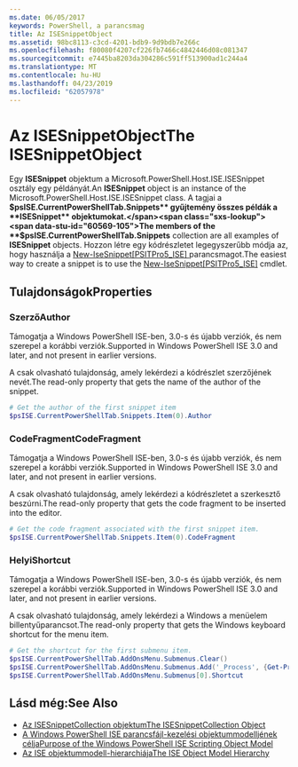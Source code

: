 ```yaml
---
ms.date: 06/05/2017
keywords: PowerShell, a parancsmag
title: Az ISESnippetObject
ms.assetid: 98bc8113-c3cd-4201-bdb9-9d9bdb7e266c
ms.openlocfilehash: f80080f4207cf226fb7466c4842446d08c081347
ms.sourcegitcommit: e7445ba8203da304286c591ff513900ad1c244a4
ms.translationtype: MT
ms.contentlocale: hu-HU
ms.lasthandoff: 04/23/2019
ms.locfileid: "62057978"
---
```

# <a name="the-isesnippetobject"></a><span data-ttu-id="60569-103">Az ISESnippetObject</span><span class="sxs-lookup"><span data-stu-id="60569-103">The ISESnippetObject</span></span>

<span data-ttu-id="60569-104">Egy **ISESnippet** objektum a Microsoft.PowerShell.Host.ISE.ISESnippet osztály egy példányát.</span><span class="sxs-lookup"><span data-stu-id="60569-104">An **ISESnippet** object is an instance of the Microsoft.PowerShell.Host.ISE.ISESnippet class.</span></span> <span data-ttu-id="60569-105">A tagjai a **$psISE.CurrentPowerShellTab.Snippets** gyűjtemény összes példák a **ISESnippet** objektumokat.</span><span class="sxs-lookup"><span data-stu-id="60569-105">The members of the **$psISE.CurrentPowerShellTab.Snippets** collection are all examples of **ISESnippet** objects.</span></span> <span data-ttu-id="60569-106">Hozzon létre egy kódrészletet legegyszerűbb módja az, hogy használja a [New-IseSnippet&#91;PSITPro5_ISE&#93; ](https://technet.microsoft.com/library/0a6339a3-2683-4a8e-8929-90ad9a95c3e0) parancsmagot.</span><span class="sxs-lookup"><span data-stu-id="60569-106">The easiest way to create a snippet is to use the [New-IseSnippet&#91;PSITPro5_ISE&#93;](https://technet.microsoft.com/library/0a6339a3-2683-4a8e-8929-90ad9a95c3e0) cmdlet.</span></span>

## <a name="properties"></a><span data-ttu-id="60569-107">Tulajdonságok</span><span class="sxs-lookup"><span data-stu-id="60569-107">Properties</span></span>

### <a name="author"></a><span data-ttu-id="60569-108">Szerző</span><span class="sxs-lookup"><span data-stu-id="60569-108">Author</span></span>

<span data-ttu-id="60569-109">Támogatja a Windows PowerShell ISE-ben, 3.0-s és újabb verziók, és nem szerepel a korábbi verziók.</span><span class="sxs-lookup"><span data-stu-id="60569-109">Supported in Windows PowerShell ISE 3.0 and later, and not present in earlier versions.</span></span>

<span data-ttu-id="60569-110">A csak olvasható tulajdonság, amely lekérdezi a kódrészlet szerzőjének nevét.</span><span class="sxs-lookup"><span data-stu-id="60569-110">The read-only property that gets the name of the author of the snippet.</span></span>

```powershell
# Get the author of the first snippet item
$psISE.CurrentPowerShellTab.Snippets.Item(0).Author
```

### <a name="codefragment"></a><span data-ttu-id="60569-111">CodeFragment</span><span class="sxs-lookup"><span data-stu-id="60569-111">CodeFragment</span></span>

<span data-ttu-id="60569-112">Támogatja a Windows PowerShell ISE-ben, 3.0-s és újabb verziók, és nem szerepel a korábbi verziók.</span><span class="sxs-lookup"><span data-stu-id="60569-112">Supported in Windows PowerShell ISE 3.0 and later, and not present in earlier versions.</span></span>

<span data-ttu-id="60569-113">A csak olvasható tulajdonság, amely lekérdezi a kódrészletet a szerkesztő beszúrni.</span><span class="sxs-lookup"><span data-stu-id="60569-113">The read-only property that gets the code fragment to be inserted into the editor.</span></span>

```powershell
# Get the code fragment associated with the first snippet item.
$psISE.CurrentPowerShellTab.Snippets.Item(0).CodeFragment
```

### <a name="shortcut"></a><span data-ttu-id="60569-114">Helyi</span><span class="sxs-lookup"><span data-stu-id="60569-114">Shortcut</span></span>

<span data-ttu-id="60569-115">Támogatja a Windows PowerShell ISE-ben, 3.0-s és újabb verziók, és nem szerepel a korábbi verziók.</span><span class="sxs-lookup"><span data-stu-id="60569-115">Supported in Windows PowerShell ISE 3.0 and later, and not present in earlier versions.</span></span>

<span data-ttu-id="60569-116">A csak olvasható tulajdonság, amely lekérdezi a Windows a menüelem billentyűparancsot.</span><span class="sxs-lookup"><span data-stu-id="60569-116">The read-only property that gets the Windows keyboard shortcut for the menu item.</span></span>

```powershell
# Get the shortcut for the first submenu item.
$psISE.CurrentPowerShellTab.AddOnsMenu.Submenus.Clear()
$psISE.CurrentPowerShellTab.AddOnsMenu.Submenus.Add('_Process', {Get-Process}, 'Alt+P')
$psISE.CurrentPowerShellTab.AddOnsMenu.Submenus[0].Shortcut
```

## <a name="see-also"></a><span data-ttu-id="60569-117">Lásd még:</span><span class="sxs-lookup"><span data-stu-id="60569-117">See Also</span></span>

- [<span data-ttu-id="60569-118">Az ISESnippetCollection objektum</span><span class="sxs-lookup"><span data-stu-id="60569-118">The ISESnippetCollection Object</span></span>](The-ISESnippetCollection-Object.md)
- [<span data-ttu-id="60569-119">A Windows PowerShell ISE parancsfájl-kezelési objektummodelljének célja</span><span class="sxs-lookup"><span data-stu-id="60569-119">Purpose of the Windows PowerShell ISE Scripting Object Model</span></span>](purpose-of-the-windows-powershell-ise-scripting-object-model.md)
- [<span data-ttu-id="60569-120">Az ISE objektummodell-hierarchiája</span><span class="sxs-lookup"><span data-stu-id="60569-120">The ISE Object Model Hierarchy</span></span>](The-ISE-Object-Model-Hierarchy.md)
